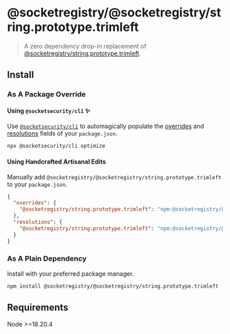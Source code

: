 # @socketregistry/@socketregistry/string.prototype.trimleft

> A zero dependency drop-in replacement of
> [@socketregistry/string.prototype.trimleft](https://www.npmjs.com/package/@socketregistry/string.prototype.trimleft).

## Install

### As A Package Override

#### Using `@socketsecurity/cli` :sparkles:

Use [`@socketsecurity/cli`](https://www.npmjs.com/package/@socketsecurity/cli)
to automagically populate the
[overrides](https://docs.npmjs.com/cli/v9/configuring-npm/package-json#overrides)
and [resolutions](https://yarnpkg.com/configuration/manifest#resolutions) fields
of your `package.json`.

```sh
npx @socketsecurity/cli optimize
```

#### Using Handcrafted Artisanal Edits

Manually add `@socketregistry/@socketregistry/string.prototype.trimleft` to your
`package.json`.

```json
{
  "overrides": {
    "@socketregistry/string.prototype.trimleft": "npm:@socketregistry/@socketregistry/string.prototype.trimleft@^1"
  },
  "resolutions": {
    "@socketregistry/string.prototype.trimleft": "npm:@socketregistry/@socketregistry/string.prototype.trimleft@^1"
  }
}
```

### As A Plain Dependency

Install with your preferred package manager.

```sh
npm install @socketregistry/@socketregistry/string.prototype.trimleft
```

## Requirements

Node &gt;=18.20.4
